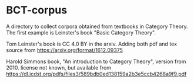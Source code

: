 # BCT-corpus
A directory to collect  corpora obtained from textbooks in Category Theory.
The first example is Leinster's book "Basic Category Theory".

Tom Leinster's book is CC 4.0 BY in the arxiv. Adding both pdf and tex source from https://arxiv.org/format/1612.09375

Harold Simmons book, "An introduction to Category Theory", version from 2010.
license not known, but available from https://dl.icdst.org/pdfs/files3/589bdb0ed138159a2b3e5ccb4268a9f9.pdf
